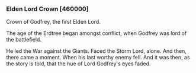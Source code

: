 ### Elden Lord Crown [460000]

Crown of Godfrey, the first Elden Lord.

The age of the Erdtree began amongst conflict, when Godfrey was lord of the battlefield.

He led the War against the Giants. Faced the Storm Lord, alone. And then, there came a moment. When his last worthy enemy fell. And it was then, as the story is told, that the hue of Lord Godfrey's eyes faded.
